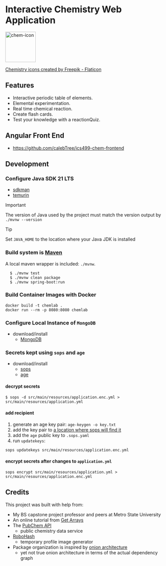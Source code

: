 # Interactive Chemistry Web Application

<img src="/src/main/resources/static/images/chemistry.png" width="auto" height="95"  alt="chem-icon"/>

<a href="https://www.flaticon.com/free-icons/chemistry" title="chemistry icons">Chemistry icons created by Freepik - Flaticon</a>

## Features
- Interactive periodic table of elements.
- Elemental experimentation.
- Real time chemical reaction.
- Create flash cards.
- Test your knowledge with a reactionQuiz.

## Angular Front End
- https://github.com/calebTree/ics499-chem-frontend

## Development
### Configure Java SDK 21 LTS
- [sdkman](https://sdkman.io/install/)
- [temurin](https://adoptium.net/temurin/releases/?version=21&os=any&arch=any)

>[!IMPORTANT]
>The version of Java used by the project must match the version output by `./mvnw --version`

>[!TIP]
>Set `JAVA_HOME` to the location where your Java JDK is installed

### Build system is [Maven](https://maven.apache.org/download.cgi)
A local maven wrapper is included: `./mvnw`.
```
  $ ./mvnw test
  $ ./mvnw clean package
  $ ./mvnw spring-boot:run
```
### Build Container Images with Docker
```
docker build -t chemlab .
docker run --rm -p 8080:8080 chemlab
```
### Configure Local Instance of `MongoDB`
- download/install
    - [MongoDB](https://www.mongodb.com/docs/manual/tutorial/install-mongodb-on-os-x/)
### Secrets kept using `sops` and `age`
- download/install
  - [sops](https://github.com/getsops/sops?tab=readme-ov-file#22encrypting-using-age)
  - [age](https://github.com/FiloSottile/age)
#### decrypt secrets
```
$ sops -d src/main/resources/application.enc.yml > src/main/resources/application.yml
```
#### add recipient
1. generate an age key pair: `age-keygen -o key.txt`
2. add the key pair to [a location where sops will find it](https://github.com/getsops/sops?tab=readme-ov-file#encrypting-using-age)
3. add the `age` public key to `.sops.yaml`
4. run `updatekeys`:
```
sops updatekeys src/main/resources/application.enc.yml
```
#### encrypt secrets after changes to `application.yml`
```
sops encrypt src/main/resources/application.yml > src/main/resources/application.enc.yml
```
## Credits
This project was built with help from:
- My BS capstone project professor and peers at Metro State University
- An online tutorial from [Get Arrays](https://www.getarrays.io/)
- The [PubChem API](https://pubchem.ncbi.nlm.nih.gov/docs/pug-rest-tutorial)
  - public chemistry data service
- [RoboHash](https://robohash.org/)
  - temporary profile image generator
- Package organization is inspired by [onion architecture](https://jeffreypalermo.com/2008/07/the-onion-architecture-part-1/)
  - yet not true onion architecture in terms of the actual dependency graph
